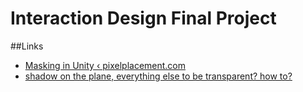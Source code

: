 # Interaction Design Final Project
##Links
- [Masking in Unity ‹ pixelplacement.com](http://pixelplacement.com/2011/02/15/masking-in-unity/)
- [shadow on the plane, everything else to be transparent? how to?](http://forum.unity3d.com/threads/72400-shadow-on-the-plane-everything-else-to-be-transparent-how-to?highlight=shadow+transparent)